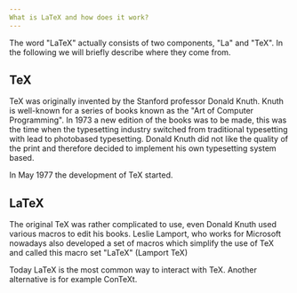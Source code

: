 ```yaml
---
What is LaTeX and how does it work?
---
```


The word "LaTeX" actually consists of two components, "La" and "TeX". In the following we will briefly describe where they come from.

## TeX

TeX was originally invented by the Stanford professor Donald Knuth. Knuth is well-known for a series of books known as the "Art of Computer Programming". In 1973 a new edition of the books was to be made, this was the time when the typesetting industry switched from traditional typesetting with lead to photobased typesetting. Donald Knuth did not like the quality of the print and therefore decided to implement his own typesetting system based.

In May 1977 the development of TeX started.


## LaTeX

The original TeX was rather complicated to use, even Donald Knuth used various macros to edit his books. Leslie Lamport, who works for Microsoft nowadays also developed a set of macros which simplify the use of TeX and called this macro set "LaTeX" (Lamport TeX) 

Today LaTeX is the most common way to interact with TeX. Another alternative is for example ConTeXt.
